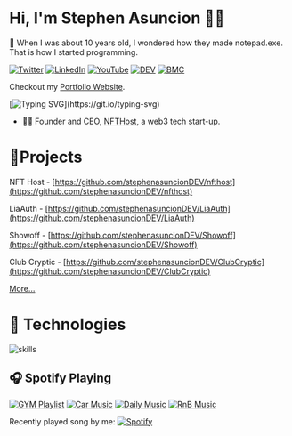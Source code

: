# Hi, I'm Stephen Asuncion 👋🚀

📢 When I was about 10 years old, I wondered how they made notepad.exe. That is how I started programming.

[![Twitter](https://img.shields.io/badge/Twitter-%231DA1F2.svg?&style=flat-square&logo=twitter&logoColor=white)](https://twitter.com/Steb_01) [![LinkedIn](https://img.shields.io/badge/LinkedIn-%230077B5.svg?&style=flat-square&logo=linkedin&logoColor=white)](https://www.linkedin.com/in/stephen-allen-asuncion-3735b2176/) [![YouTube](https://img.shields.io/badge/YouTube-%23FF0000.svg?&style=flat-square&logo=youtube&logoColor=white)](https://www.youtube.com/channel/UCmKzlQCcDv-fern-Zv8vQ0w) [![DEV](https://img.shields.io/badge/DEV-%23000000.svg?&style=flat-square&logo=dev.to&logoColor=white)](https://dev.to/stephenasuncion) [![BMC](https://img.shields.io/badge/BuyMeACoffee-%23FFDD00.svg?&style=flat-square&logo=buy-me-a-coffee&logoColor=black)](https://www.buymeacoffee.com/stephenasuncion)

Checkout my [Portfolio Website](https://stephenasuncion.vercel.app/).

[![Typing SVG](https://readme-typing-svg.herokuapp.com?font=comfortaa&color=016EEA&size=24&width=500&lines=Software+Engineer;Full+Stack+Web+Developer;Researcher;and+Technopreneur!;Nice+to+meet+you...)](https://git.io/typing-svg)

- 👨‍🔬 Founder and CEO, [NFTHost](https://www.nfthost.app/), a web3 tech start-up.

# 📁Projects

NFT Host - [https://github.com/stephenasuncionDEV/nfthost](https://github.com/stephenasuncionDEV/nfthost)

LiaAuth - [https://github.com/stephenasuncionDEV/LiaAuth](https://github.com/stephenasuncionDEV/LiaAuth)

Showoff - [https://github.com/stephenasuncionDEV/Showoff](https://github.com/stephenasuncionDEV/Showoff)

Club Cryptic - [https://github.com/stephenasuncionDEV/ClubCryptic](https://github.com/stephenasuncionDEV/ClubCryptic)

[More...](https://github.com/stephenasuncionDEV?tab=repositories)

# 🔧 Technologies

![skills](https://skillicons.dev/icons?i=html,css,sass,js,ts,py,php,cpp,cs,nodejs,react,next,express,mongodb,mysql,docker,git,figma,bash,jquery,vscode,vercel,photoshop,premiere,firebase&theme=light)

## 🎧 Spotify Playing

[![GYM Playlist](https://img.shields.io/badge/GYM%20Music-%231DB954.svg?&style=flat-square&logo=spotify&logoColor=white)](https://open.spotify.com/playlist/4iQegBHNn1rdTJiPpMZPJT?si=dfa45a56be284463) [![Car Music](https://img.shields.io/badge/Car%20Music-%231DB954.svg?&style=flat-square&logo=spotify&logoColor=white)](https://open.spotify.com/playlist/6HZB2sZifKxp3c0r1rc29X?si=85ed5ea1ef014314) [![Daily Music](https://img.shields.io/badge/Daily%20Music-%231DB954.svg?&style=flat-square&logo=spotify&logoColor=white)](https://open.spotify.com/playlist/1XYlAgH3xZSQNgUROqqKD4?si=c6b94722086d4b37) [![RnB Music](https://img.shields.io/badge/RnB%20Music-%231DB954.svg?&style=flat-square&logo=spotify&logoColor=white)](https://open.spotify.com/playlist/2H0FjEaHEHxsH9BLD5iw4j?si=7342162e251843a0)

Recently played song by me:
[![Spotify](https://stephenasuncion.vercel.app/api/spotify?bgColor=transparent&borderColor=transparent&barColor=58a6ff&color=58a6ff)](https://open.spotify.com/user/stephenasuncion?si=36f7bfd0e3be483b)
